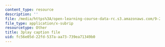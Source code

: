 ```yaml
---
content_type: resource
description: ''
file: /media/https%3A/open-learning-course-data-rc.s3.amazonaws.com/9-20-animal-behavior-fall-2013/fc56e05d22fd537aaa73739ea71349b0_472231.vtt
file_type: application/x-subrip
resourcetype: Other
title: 3play caption file
uid: fc56e05d-22fd-537a-aa73-739ea71349b0
---
```

